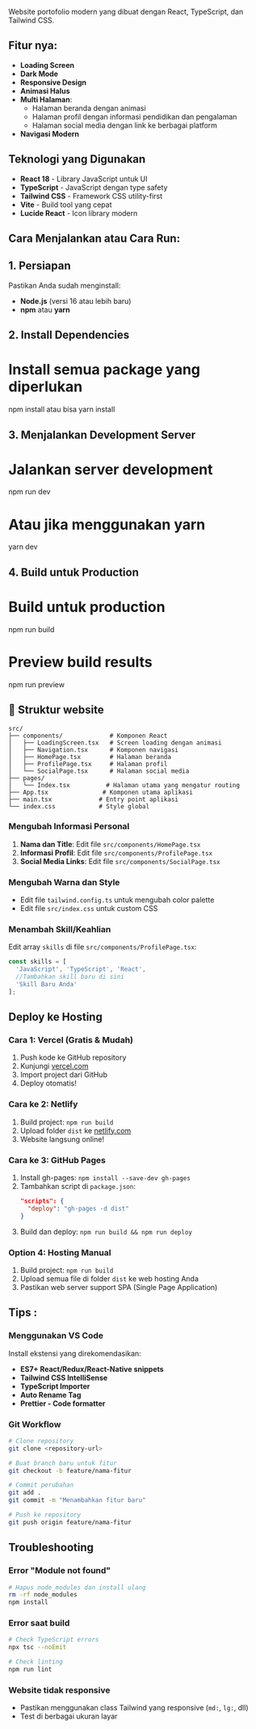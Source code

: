 Website portofolio modern yang dibuat dengan React, TypeScript, dan Tailwind CSS.

## Fitur nya:
- **Loading Screen** 
- **Dark Mode** 
- **Responsive Design** 
- **Animasi Halus** 
- **Multi Halaman**:
  - Halaman beranda dengan animasi
  - Halaman profil dengan informasi pendidikan dan pengalaman
  - Halaman social media dengan link ke berbagai platform
- **Navigasi Modern**

## Teknologi yang Digunakan
- **React 18** - Library JavaScript untuk UI
- **TypeScript** - JavaScript dengan type safety
- **Tailwind CSS** - Framework CSS utility-first
- **Vite** - Build tool yang cepat
- **Lucide React** - Icon library modern

## Cara Menjalankan atau Cara Run:

## 1. Persiapan
Pastikan Anda sudah menginstall:
- **Node.js** (versi 16 atau lebih baru)
- **npm** atau **yarn**

## 2. Install Dependencies
# Install semua package yang diperlukan
npm install atau bisa yarn install

## 3. Menjalankan Development Server
# Jalankan server development
npm run dev

# Atau jika menggunakan yarn
yarn dev

## 4. Build untuk Production

# Build untuk production
npm run build

# Preview build results
npm run preview

## 📁 Struktur website

```
src/
├── components/             # Komponen React
│   ├── LoadingScreen.tsx   # Screen loading dengan animasi
│   ├── Navigation.tsx      # Komponen navigasi
│   ├── HomePage.tsx        # Halaman beranda
│   ├── ProfilePage.tsx     # Halaman profil
│   └── SocialPage.tsx      # Halaman social media
├── pages/
│   └── Index.tsx          # Halaman utama yang mengatur routing
├── App.tsx               # Komponen utama aplikasi
├── main.tsx             # Entry point aplikasi
└── index.css            # Style global
```

### Mengubah Informasi Personal

1. **Nama dan Title**: Edit file `src/components/HomePage.tsx`
2. **Informasi Profil**: Edit file `src/components/ProfilePage.tsx`
3. **Social Media Links**: Edit file `src/components/SocialPage.tsx`

### Mengubah Warna dan Style

- Edit file `tailwind.config.ts` untuk mengubah color palette
- Edit file `src/index.css` untuk custom CSS

### Menambah Skill/Keahlian

Edit array `skills` di file `src/components/ProfilePage.tsx`:

```typescript
const skills = [
  'JavaScript', 'TypeScript', 'React', 
  //Tambahkan skill baru di sini
  'Skill Baru Anda'
];
```

## Deploy ke Hosting
### Cara 1: Vercel (Gratis & Mudah)

1. Push kode ke GitHub repository
2. Kunjungi [vercel.com](https://vercel.com)
3. Import project dari GitHub
4. Deploy otomatis!

### Cara ke 2: Netlify

1. Build project: `npm run build`
2. Upload folder `dist` ke [netlify.com](https://netlify.com)
3. Website langsung online!

### Cara ke 3: GitHub Pages

1. Install gh-pages: `npm install --save-dev gh-pages`
2. Tambahkan script di `package.json`:
   ```json
   "scripts": {
     "deploy": "gh-pages -d dist"
   }
   ```
3. Build dan deploy: `npm run build && npm run deploy`

### Option 4: Hosting Manual

1. Build project: `npm run build`
2. Upload semua file di folder `dist` ke web hosting Anda
3. Pastikan web server support SPA (Single Page Application)

## Tips :
### Menggunakan VS Code

Install ekstensi yang direkomendasikan:
- **ES7+ React/Redux/React-Native snippets**
- **Tailwind CSS IntelliSense**
- **TypeScript Importer**
- **Auto Rename Tag**
- **Prettier - Code formatter**

### Git Workflow

```bash
# Clone repository
git clone <repository-url>

# Buat branch baru untuk fitur
git checkout -b feature/nama-fitur

# Commit perubahan
git add .
git commit -m "Menambahkan fitur baru"

# Push ke repository
git push origin feature/nama-fitur
```

## Troubleshooting

### Error "Module not found"
```bash
# Hapus node_modules dan install ulang
rm -rf node_modules
npm install
```

### Error saat build
```bash
# Check TypeScript errors
npx tsc --noEmit

# Check linting
npm run lint
```

### Website tidak responsive
- Pastikan menggunakan class Tailwind yang responsive (`md:`, `lg:`, dll)
- Test di berbagai ukuran layar